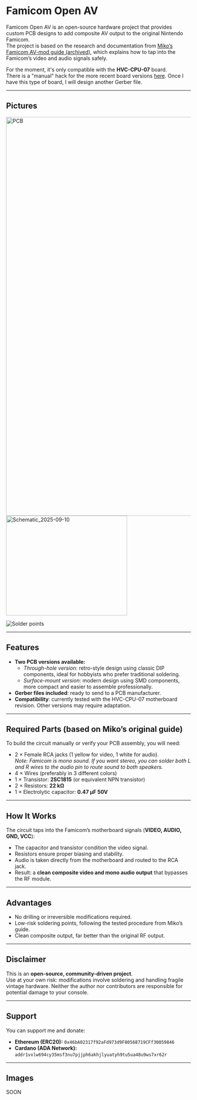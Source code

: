 # Famicom Open AV

Famicom Open AV is an open-source hardware project that provides custom PCB designs to add composite AV output to the original Nintendo Famicom.  
The project is based on the research and documentation from [Miko’s Famicom AV-mod guide (archived)](https://web.archive.org/web/20250321162602/https://miko.mobi/famav.htm), which explains how to tap into the Famicom’s video and audio signals safely.

For the moment, it's only compatible with the **HVC-CPU-07** board.  
There is a "manual" hack for the more recent board versions [here](https://famicomania.net/famav3.html). Once I have this type of board, I will design another Gerber file.



---

## Pictures
<img width="1222" height="1088" alt="PCB" src="https://github.com/user-attachments/assets/de180c95-e2cf-4c1f-9922-96a7f855b452" />
<img width="330" height="272" alt="Schematic_2025-09-10" src="https://github.com/user-attachments/assets/4ce4c8be-71f5-42e2-8a8b-57a3ae6c1ebf" />

![Solder points](https://github.com/user-attachments/assets/a11e1a89-39f7-4dc6-bddb-a17cd2afe74f)


---

## Features

- **Two PCB versions available:**
  - *Through-hole version*: retro-style design using classic DIP components, ideal for hobbyists who prefer traditional soldering.
  - *Surface-mount version*: modern design using SMD components, more compact and easier to assemble professionally.
- **Gerber files included**: ready to send to a PCB manufacturer.
- **Compatibility**: currently tested with the HVC-CPU-07 motherboard revision. Other versions may require adaptation.

---

## Required Parts (based on Miko’s original guide)

To build the circuit manually or verify your PCB assembly, you will need:

- 2 × Female RCA jacks (1 yellow for video, 1 white for audio).  
  *Note: Famicom is mono sound. If you want stereo, you can solder both L and R wires to the audio pin to route sound to both speakers.*
- 4 × Wires (preferably in 3 different colors)  
- 1 × Transistor: **2SC1815** (or equivalent NPN transistor)  
- 2 × Resistors: **22 kΩ**  
- 1 × Electrolytic capacitor: **0.47 µF 50V**

---

## How It Works

The circuit taps into the Famicom’s motherboard signals (**VIDEO, AUDIO, GND, VCC**):

- The capacitor and transistor condition the video signal.  
- Resistors ensure proper biasing and stability.  
- Audio is taken directly from the motherboard and routed to the RCA jack.  
- Result: a **clean composite video and mono audio output** that bypasses the RF module.

---

## Advantages

- No drilling or irreversible modifications required.  
- Low-risk soldering points, following the tested procedure from Miko’s guide.  
- Clean composite output, far better than the original RF output.  

---

## Disclaimer

This is an **open-source, community-driven project**.  
Use at your own risk: modifications involve soldering and handling fragile vintage hardware. Neither the author nor contributors are responsible for potential damage to your console.

---

## Support

You can support me and donate:  
- **Ethereum (ERC20):** `0x46bA02317f92aFd973d9F80568719CFf30059846`  
- **Cardano (ADA Network):** `addr1vxlw694cy35msf3nu7pjjph6akhjlyuatyh9tu5ua48u9ws7xr62r`  

---

## Images

SOON
